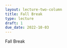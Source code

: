 ```yaml
---
layout: lecture-two-column
title: Fall Break
type: lecture
draft: 1
due_date: 2022-10-03
---
```

Fall Break